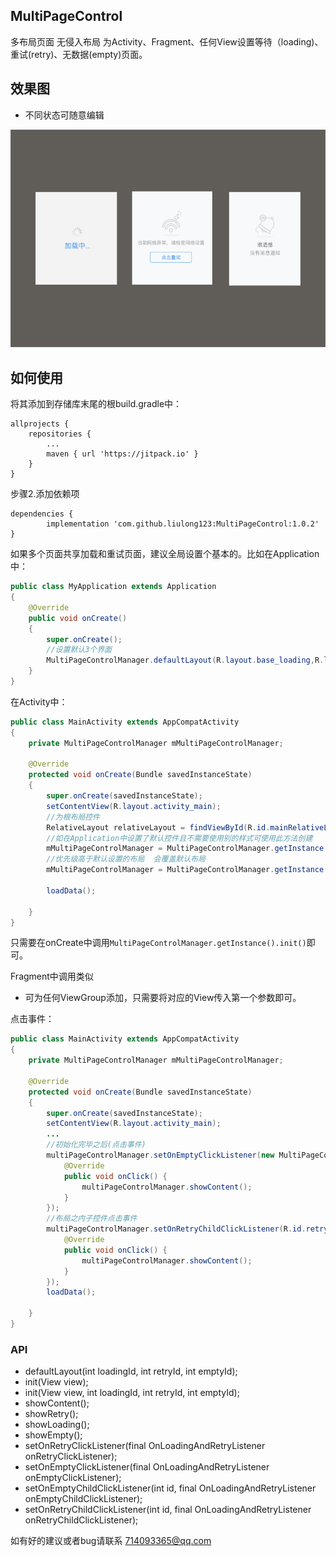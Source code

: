 ## MultiPageControl
多布局页面 无侵入布局 为Activity、Fragment、任何View设置等待（loading)、重试(retry)、无数据(empty)页面。



## 效果图

* 不同状态可随意编辑

<img src="imgs/effectpicture.png" />



## 如何使用

将其添加到存储库末尾的根build.gradle中：

	allprojects {
		repositories {
			...
			maven { url 'https://jitpack.io' }
		}
	}

步骤2.添加依赖项

	dependencies {
	        implementation 'com.github.liulong123:MultiPageControl:1.0.2'
	}




如果多个页面共享加载和重试页面，建议全局设置个基本的。比如在Application中：

```java
public class MyApplication extends Application
{
    @Override
    public void onCreate()
    {
        super.onCreate();
        //设置默认3个界面
        MultiPageControlManager.defaultLayout(R.layout.base_loading,R.layout.base_retry,R.layout.base_empty);
    }
}
```

在Activity中：

```java
public class MainActivity extends AppCompatActivity
{
    private MultiPageControlManager mMultiPageControlManager;

    @Override
    protected void onCreate(Bundle savedInstanceState)
    {
        super.onCreate(savedInstanceState);
        setContentView(R.layout.activity_main);
        //为根布局控件
        RelativeLayout relativeLayout = findViewById(R.id.mainRelativeLayout);
        //如在Application中设置了默认控件且不需要使用别的样式可使用此方法创建
        mMultiPageControlManager = MultiPageControlManager.getInstance().init(relativeLayout);
        //优先级高于默认设置的布局  会覆盖默认布局
        mMultiPageControlManager = MultiPageControlManager.getInstance().init(relativeLayout,R.layout.base_loading,R.layout.base_retry,R.layout.base_empty);

        loadData();

    }
}
```

只需要在onCreate中调用`MultiPageControlManager.getInstance().init()`即可。

Fragment中调用类似

* 可为任何ViewGroup添加，只需要将对应的View传入第一个参数即可。

点击事件：

```java
public class MainActivity extends AppCompatActivity
{
    private MultiPageControlManager mMultiPageControlManager;

    @Override
    protected void onCreate(Bundle savedInstanceState)
    {
        super.onCreate(savedInstanceState);
        setContentView(R.layout.activity_main);
        ...
        //初始化完毕之后(点击事件)
        multiPageControlManager.setOnEmptyClickListener(new MultiPageControlManager.OnLoadingAndRetryListener() {
            @Override
            public void onClick() {
                multiPageControlManager.showContent();
            }
        });
        //布局之内子控件点击事件
        multiPageControlManager.setOnRetryChildClickListener(R.id.retryButton, new MultiPageControlManager.OnLoadingAndRetryListener() {
            @Override
            public void onClick() {
                multiPageControlManager.showContent();
            }
        });
        loadData();

    }
}
```


### API

* defaultLayout(int loadingId, int retryId, int emptyId);
* init(View view);
* init(View view, int loadingId, int retryId, int emptyId);
* showContent();
* showRetry();
* showLoading();
* showEmpty();
* setOnRetryClickListener(final OnLoadingAndRetryListener onRetryClickListener);
* setOnEmptyClickListener(final OnLoadingAndRetryListener onEmptyClickListener);
* setOnEmptyChildClickListener(int id, final OnLoadingAndRetryListener onEmptyChildClickListener);
* setOnRetryChildClickListener(int id, final OnLoadingAndRetryListener onRetryChildClickListener);


如有好的建议或者bug请联系 714093365@qq.com